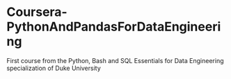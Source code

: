 # Coursera-PythonAndPandasForDataEngineering
First course from the Python, Bash and SQL Essentials for Data Engineering specialization of Duke University
